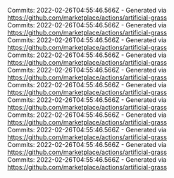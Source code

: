 Commits: 2022-02-26T04:55:46.566Z - Generated via https://github.com/marketplace/actions/artificial-grass
<br>
Commits: 2022-02-26T04:55:46.566Z - Generated via https://github.com/marketplace/actions/artificial-grass
<br>
Commits: 2022-02-26T04:55:46.566Z - Generated via https://github.com/marketplace/actions/artificial-grass
<br>
Commits: 2022-02-26T04:55:46.566Z - Generated via https://github.com/marketplace/actions/artificial-grass
<br>
Commits: 2022-02-26T04:55:46.566Z - Generated via https://github.com/marketplace/actions/artificial-grass
<br>
Commits: 2022-02-26T04:55:46.566Z - Generated via https://github.com/marketplace/actions/artificial-grass
<br>
Commits: 2022-02-26T04:55:46.566Z - Generated via https://github.com/marketplace/actions/artificial-grass
<br>
Commits: 2022-02-26T04:55:46.566Z - Generated via https://github.com/marketplace/actions/artificial-grass
<br>
Commits: 2022-02-26T04:55:46.566Z - Generated via https://github.com/marketplace/actions/artificial-grass
<br>
Commits: 2022-02-26T04:55:46.566Z - Generated via https://github.com/marketplace/actions/artificial-grass
<br>
Commits: 2022-02-26T04:55:46.566Z - Generated via https://github.com/marketplace/actions/artificial-grass
<br>
